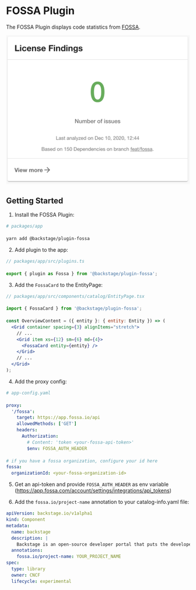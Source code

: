 # FOSSA Plugin

The FOSSA Plugin displays code statistics from [FOSSA](https://fossa.com/).

![FOSSA Card](./docs/fossa-card.png)

## Getting Started

1. Install the FOSSA Plugin:

```bash
# packages/app

yarn add @backstage/plugin-fossa
```

2. Add plugin to the app:

```js
// packages/app/src/plugins.ts

export { plugin as Fossa } from '@backstage/plugin-fossa';
```

3. Add the `FossaCard` to the EntityPage:

```jsx
// packages/app/src/components/catalog/EntityPage.tsx

import { FossaCard } from '@backstage/plugin-fossa';

const OverviewContent = ({ entity }: { entity: Entity }) => (
  <Grid container spacing={3} alignItems="stretch">
    // ...
    <Grid item xs={12} sm={6} md={4}>
      <FossaCard entity={entity} />
    </Grid>
    // ...
  </Grid>
);
```

4. Add the proxy config:

```yaml
# app-config.yaml

proxy:
  '/fossa':
    target: https://app.fossa.io/api
    allowedMethods: ['GET']
    headers:
      Authorization:
        # Content: 'token <your-fossa-api-token>'
        $env: FOSSA_AUTH_HEADER

# if you have a fossa organization, configure your id here
fossa:
  organizationId: <your-fossa-organization-id>
```

5. Get an api-token and provide `FOSSA_AUTH_HEADER` as env variable (https://app.fossa.com/account/settings/integrations/api_tokens)

6. Add the `fossa.io/project-name` annotation to your catalog-info.yaml file:

```yaml
apiVersion: backstage.io/v1alpha1
kind: Component
metadata:
  name: backstage
  description: |
    Backstage is an open-source developer portal that puts the developer experience first.
  annotations:
    fossa.io/project-name: YOUR_PROJECT_NAME
spec:
  type: library
  owner: CNCF
  lifecycle: experimental
```
